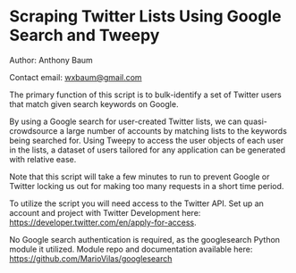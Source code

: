 # Scraping Twitter Lists Using Google Search and Tweepy
Author: Anthony Baum

Contact email: wxbaum@gmail.com

The primary function of this script is to bulk-identify a set of Twitter users that match given search keywords on Google. 

By using a Google search for user-created Twitter lists, we can quasi-crowdsource a large number of accounts by matching lists to the keywords being searched for. Using Tweepy to access the user objects of each user in the lists, a dataset of users tailored for any application can be generated with relative ease. 

Note that this script will take a few minutes to run to prevent Google or Twitter locking us out for making too many requests in a short time period. 

To utilize the script you will need access to the Twitter API. Set up an account and project with Twitter Development here: https://developer.twitter.com/en/apply-for-access. 

No Google search authentication is required, as the googlesearch Python module it utilized. Module repo and documentation available here: https://github.com/MarioVilas/googlesearch




